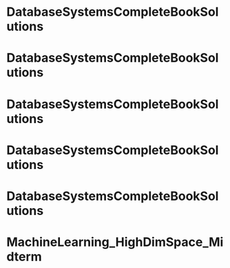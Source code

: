 # DatabaseSystemsCompleteBookSolutions
# DatabaseSystemsCompleteBookSolutions
# DatabaseSystemsCompleteBookSolutions
# DatabaseSystemsCompleteBookSolutions
# DatabaseSystemsCompleteBookSolutions
# MachineLearning_HighDimSpace_Midterm
